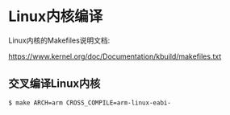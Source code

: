 # Linux内核编译



Linux内核的Makefiles说明文档:

https://www.kernel.org/doc/Documentation/kbuild/makefiles.txt



## 交叉编译Linux内核

```
$ make ARCH=arm CROSS_COMPILE=arm-linux-eabi-
```

